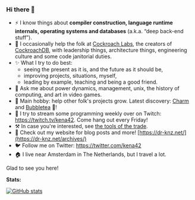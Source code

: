 ### Hi there 👋

- ⚡ I know things about **compiler construction, language runtime internals, operating systems and databases** (a.k.a. “deep back-end stuff”).
- 🏣 I occasionally help the folk at [Cockroach Labs](http://cockroachlabs.com), the creators of [CockroachDB](https://github.com/cockroachdb/cockroach),
  with leadership things, architecture things, engineering culture and some code janitorial duties.
- ✨ What I try to do best:
  - seeing the present as it is, and the future as it should be,
  - improving projects, situations, myself,
  - leading by example, teaching and being a good friend.
- 💬 Ask me about power dynamics, management, unix, the history of computing, and art in video games.
- 🌱 Main hobby: help other folk's projects grow. Latest discovery: [Charm](https://charm.sh) and [Bubbletea](https://github.com/charmbracelet/bubbletea) 💖!
- 🎥 I try to stream some programming weekly over on Twitch: https://twitch.tv/kena42. Come hang out every Friday!
- ⚒ In case you're interested, see [the tools of the trade](workspace.md).
- 🔗 Check out my website for blog posts and more! [https://dr-knz.net/](https://dr-knz.net/archives/)
- 🐦 Follow me on Twitter: https://twitter.com/kena42
- 🏠 I live near Amsterdam in The Netherlands, but I travel a lot.

Glad to see you here!

**Stats:**

[![GitHub stats](https://github-readme-stats.vercel.app/api?username=knz&theme=dark&show_icons=true)](https://github.com/anuraghazra/github-readme-stats)

